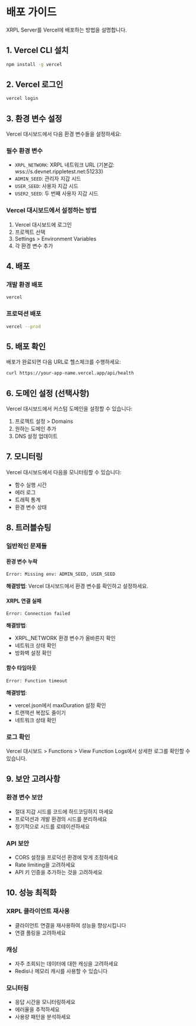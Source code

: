 # 배포 가이드

XRPL Server를 Vercel에 배포하는 방법을 설명합니다.

## 1. Vercel CLI 설치

```bash
npm install -g vercel
```

## 2. Vercel 로그인

```bash
vercel login
```

## 3. 환경 변수 설정

Vercel 대시보드에서 다음 환경 변수들을 설정하세요:

### 필수 환경 변수
- `XRPL_NETWORK`: XRPL 네트워크 URL (기본값: wss://s.devnet.rippletest.net:51233)
- `ADMIN_SEED`: 관리자 지갑 시드
- `USER_SEED`: 사용자 지갑 시드
- `USER2_SEED`: 두 번째 사용자 지갑 시드

### Vercel 대시보드에서 설정하는 방법
1. Vercel 대시보드에 로그인
2. 프로젝트 선택
3. Settings > Environment Variables
4. 각 환경 변수 추가

## 4. 배포

### 개발 환경 배포
```bash
vercel
```

### 프로덕션 배포
```bash
vercel --prod
```

## 5. 배포 확인

배포가 완료되면 다음 URL로 헬스체크를 수행하세요:

```bash
curl https://your-app-name.vercel.app/api/health
```

## 6. 도메인 설정 (선택사항)

Vercel 대시보드에서 커스텀 도메인을 설정할 수 있습니다:

1. 프로젝트 설정 > Domains
2. 원하는 도메인 추가
3. DNS 설정 업데이트

## 7. 모니터링

Vercel 대시보드에서 다음을 모니터링할 수 있습니다:

- 함수 실행 시간
- 에러 로그
- 트래픽 통계
- 환경 변수 상태

## 8. 트러블슈팅

### 일반적인 문제들

#### 환경 변수 누락
```
Error: Missing env: ADMIN_SEED, USER_SEED
```
**해결방법**: Vercel 대시보드에서 환경 변수를 확인하고 설정하세요.

#### XRPL 연결 실패
```
Error: Connection failed
```
**해결방법**: 
- XRPL_NETWORK 환경 변수가 올바른지 확인
- 네트워크 상태 확인
- 방화벽 설정 확인

#### 함수 타임아웃
```
Error: Function timeout
```
**해결방법**: 
- vercel.json에서 maxDuration 설정 확인
- 트랜잭션 복잡도 줄이기
- 네트워크 상태 확인

### 로그 확인

Vercel 대시보드 > Functions > View Function Logs에서 상세한 로그를 확인할 수 있습니다.

## 9. 보안 고려사항

### 환경 변수 보안
- 절대 지갑 시드를 코드에 하드코딩하지 마세요
- 프로덕션과 개발 환경의 시드를 분리하세요
- 정기적으로 시드를 로테이션하세요

### API 보안
- CORS 설정을 프로덕션 환경에 맞게 조정하세요
- Rate limiting을 고려하세요
- API 키 인증을 추가하는 것을 고려하세요

## 10. 성능 최적화

### XRPL 클라이언트 재사용
- 클라이언트 연결을 재사용하여 성능을 향상시킵니다
- 연결 풀링을 고려하세요

### 캐싱
- 자주 조회되는 데이터에 대한 캐싱을 고려하세요
- Redis나 메모리 캐시를 사용할 수 있습니다

### 모니터링
- 응답 시간을 모니터링하세요
- 에러율을 추적하세요
- 사용량 패턴을 분석하세요
